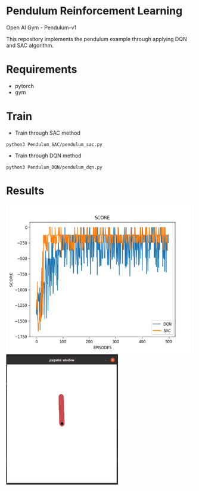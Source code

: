 # Pendulum Reinforcement Learning
Open AI Gym - Pendulum-v1 

This repository implements the pendulum example through applying DQN and SAC algorithm.


# Requirements
* pytorch
* gym


# Train
* Train through SAC method
```
python3 Pendulum_SAC/pendulum_sac.py
```

* Train through DQN method
```
python3 Pendulum_DQN/pendulum_dqn.py
```


# Results

<img src="/images/score.png" width="600" height="400">
  
<img src="/images/pendulum_sac.gif" width="300" height="350">
